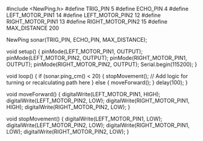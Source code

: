 #include <NewPing.h>
#define TRIG_PIN 5
#define ECHO_PIN 4
#define LEFT_MOTOR_PIN1 14
#define LEFT_MOTOR_PIN2 12
#define RIGHT_MOTOR_PIN1 13
#define RIGHT_MOTOR_PIN2 15
#define MAX_DISTANCE 200

NewPing sonar(TRIG_PIN, ECHO_PIN, MAX_DISTANCE);

void setup() {
  pinMode(LEFT_MOTOR_PIN1, OUTPUT);
  pinMode(LEFT_MOTOR_PIN2, OUTPUT);
  pinMode(RIGHT_MOTOR_PIN1, OUTPUT);
  pinMode(RIGHT_MOTOR_PIN2, OUTPUT);
  Serial.begin(115200);
}

void loop() {
  if (sonar.ping_cm() < 20) {
    stopMovement();
    // Add logic for turning or recalculating path here
  } else {
    moveForward();
  }
  delay(100);
}

void moveForward() {
  digitalWrite(LEFT_MOTOR_PIN1, HIGH);
  digitalWrite(LEFT_MOTOR_PIN2, LOW);
  digitalWrite(RIGHT_MOTOR_PIN1, HIGH);
  digitalWrite(RIGHT_MOTOR_PIN2, LOW);
}

void stopMovement() {
  digitalWrite(LEFT_MOTOR_PIN1, LOW);
  digitalWrite(LEFT_MOTOR_PIN2, LOW);
  digitalWrite(RIGHT_MOTOR_PIN1, LOW);
  digitalWrite(RIGHT_MOTOR_PIN2, LOW);
}
